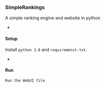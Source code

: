 ### SimpleRankings

A simple ranking engine and website in python

-

#### Setup

Install `python 3.8` and `requiremenst.txt`.


-

#### Run

```
Run the WebUI file
```
